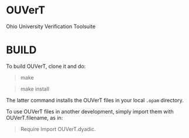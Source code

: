 # OUVerT
Ohio University Verification Toolsuite

# BUILD

To build OUVerT, clone it and do:

> make

> make install

The latter command installs the OUVerT files in your local `.opam` directory.

To use OUVerT files in another development, simply import them with OUVerT.filename, as in: 

> Require Import OUVerT.dyadic.
